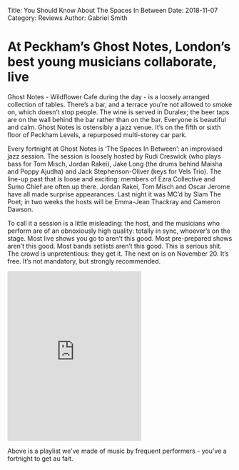 Title: You Should Know About The Spaces In Between
Date: 2018-11-07
Category: Reviews
Author: Gabriel Smith

# At Peckham’s Ghost Notes, London’s best young musicians collaborate, live

Ghost Notes - Wildflower Cafe during the day - is a loosely arranged collection of tables. There’s a bar, and a terrace you’re not allowed to smoke on, which doesn’t stop people. The wine is served in Duralex; the beer taps are on the wall behind the bar rather than on the bar. Everyone is beautiful and calm. Ghost Notes is ostensibly a jazz venue. It’s on the fifth or sixth floor of Peckham Levels, a repurposed multi-storey car park. 

Every fortnight at Ghost Notes is ‘The Spaces In Between’: an improvised jazz session. The session is loosely hosted by Rudi Creswick (who plays bass for Tom Misch, Jordan Rakei), Jake Long (the drums behind Maisha and Poppy Ajudha) and Jack Stephenson-Oliver (keys for Vels Trio). The line-up past that is loose and exciting: members of Ezra Collective and Sumo Chief are often up there. Jordan Rakei, Tom Misch and Oscar Jerome have all made surprise appearances. Last night it was MC’d by Slam The Poet; in two weeks the hosts will be Emma-Jean Thackray and Cameron Dawson.  

To call it a session is a little misleading: the host, and the musicians who perform are of an obnoxiously high quality: totally in sync, whoever’s on the stage. Most live shows you go to aren’t this good. Most pre-prepared shows aren’t this good. Most bands setlists aren’t this good. This is serious shit. The crowd is unpretentious: they get it. The next on is on November 20. It’s free. It’s not mandatory, but strongly recommended.

<iframe src="https://open.spotify.com/embed/user/io01ropn92sd8dpmf6rfpph5t/playlist/5umHpeNaqw442Dg9fN9yIC" width="300" height="380" frameborder="0" allowtransparency="true" allow="encrypted-media"></iframe>

Above is a playlist we’ve made of music by frequent performers - you’ve a fortnight to get au fait.

